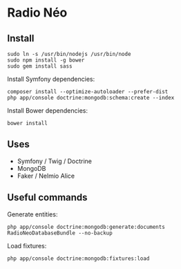 Radio Néo
=========

## Install

    sudo ln -s /usr/bin/nodejs /usr/bin/node
    sudo npm install -g bower
    sudo gem install sass

Install Symfony dependencies:

    composer install --optimize-autoloader --prefer-dist
    php app/console doctrine:mongodb:schema:create --index

Install Bower dependencies:

    bower install

## Uses

* Symfony / Twig / Doctrine
* MongoDB
* Faker / Nelmio Alice


## Useful commands

Generate entities:

    php app/console doctrine:mongodb:generate:documents RadioNeoDatabaseBundle --no-backup

Load fixtures:

    php app/console doctrine:mongodb:fixtures:load
